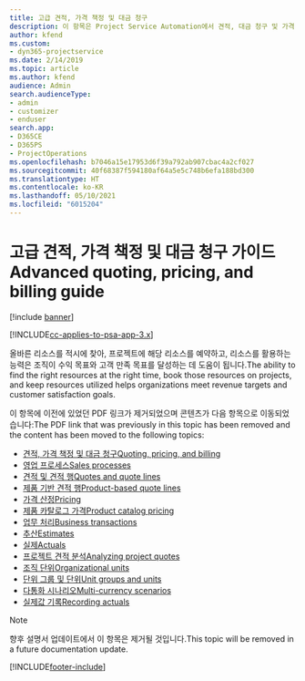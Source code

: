 ```yaml
---
title: 고급 견적, 가격 책정 및 대금 청구
description: 이 항목은 Project Service Automation에서 견적, 대금 청구 및 가격 책정에 대한 정보를 제공합니다.
author: kfend
ms.custom:
- dyn365-projectservice
ms.date: 2/14/2019
ms.topic: article
ms.author: kfend
audience: Admin
search.audienceType:
- admin
- customizer
- enduser
search.app:
- D365CE
- D365PS
- ProjectOperations
ms.openlocfilehash: b7046a15e17953d6f39a792ab907cbac4a2cf027
ms.sourcegitcommit: 40f68387f594180af64a5e5c748b6efa188bd300
ms.translationtype: HT
ms.contentlocale: ko-KR
ms.lasthandoff: 05/10/2021
ms.locfileid: "6015204"
---
```

# <a name="advanced-quoting-pricing-and-billing-guide"></a><span data-ttu-id="62e29-103">고급 견적, 가격 책정 및 대금 청구 가이드</span><span class="sxs-lookup"><span data-stu-id="62e29-103">Advanced quoting, pricing, and billing guide</span></span>

[!include [banner](../../includes/psa-now-project-operations.md)]

[!INCLUDE[cc-applies-to-psa-app-3.x](../../includes/cc-applies-to-psa-app-3x.md)]

<span data-ttu-id="62e29-104">올바른 리소스를 적시에 찾아, 프로젝트에 해당 리소스를 예약하고, 리소스를 활용하는 능력은 조직이 수익 목표와 고객 만족 목표를 달성하는 데 도움이 됩니다.</span><span class="sxs-lookup"><span data-stu-id="62e29-104">The ability to find the right resources at the right time, book those resources on projects, and keep resources utilized helps organizations meet revenue targets and customer satisfaction goals.</span></span> 

<span data-ttu-id="62e29-105">이 항목에 이전에 있었던 PDF 링크가 제거되었으며 콘텐츠가 다음 항목으로 이동되었습니다:</span><span class="sxs-lookup"><span data-stu-id="62e29-105">The PDF link that was previously in this topic has been removed and the content has been moved to the following topics:</span></span>

- [<span data-ttu-id="62e29-106">견적, 가격 책정 및 대금 청구</span><span class="sxs-lookup"><span data-stu-id="62e29-106">Quoting, pricing, and billing</span></span>](../quote-bill-price.md)
- [<span data-ttu-id="62e29-107">영업 프로세스</span><span class="sxs-lookup"><span data-stu-id="62e29-107">Sales processes</span></span>](../basic-sales-process.md)
- [<span data-ttu-id="62e29-108">견적 및 견적 행</span><span class="sxs-lookup"><span data-stu-id="62e29-108">Quotes and quote lines</span></span>](../basic-quote-lines.md)
- [<span data-ttu-id="62e29-109">제품 기반 견적 행</span><span class="sxs-lookup"><span data-stu-id="62e29-109">Product-based quote lines</span></span>](../product-based-quote-lines.md)
- [<span data-ttu-id="62e29-110">가격 산정</span><span class="sxs-lookup"><span data-stu-id="62e29-110">Pricing</span></span>](../basic-pricing.md)
- [<span data-ttu-id="62e29-111">제품 카탈로그 가격</span><span class="sxs-lookup"><span data-stu-id="62e29-111">Product catalog pricing</span></span>](../product-catalog-pricing.md)
- [<span data-ttu-id="62e29-112">업무 처리</span><span class="sxs-lookup"><span data-stu-id="62e29-112">Business transactions</span></span>](../basic-business-transactions.md)
- [<span data-ttu-id="62e29-113">추산</span><span class="sxs-lookup"><span data-stu-id="62e29-113">Estimates</span></span>](../estimates.md)
- [<span data-ttu-id="62e29-114">실제</span><span class="sxs-lookup"><span data-stu-id="62e29-114">Actuals</span></span>](../actuals.md)
- [<span data-ttu-id="62e29-115">프로젝트 견적 분석</span><span class="sxs-lookup"><span data-stu-id="62e29-115">Analyzing project quotes</span></span>](../basic-analyzing-quotes.md)
- [<span data-ttu-id="62e29-116">조직 단위</span><span class="sxs-lookup"><span data-stu-id="62e29-116">Organizational units</span></span>](../advanced-organizational.md)
- [<span data-ttu-id="62e29-117">단위 그룹 및 단위</span><span class="sxs-lookup"><span data-stu-id="62e29-117">Unit groups and units</span></span>](../advanced-units.md)
- [<span data-ttu-id="62e29-118">다통화 시나리오</span><span class="sxs-lookup"><span data-stu-id="62e29-118">Multi-currency scenarios</span></span>](../advanced-currency.md)
- [<span data-ttu-id="62e29-119">실제값 기록</span><span class="sxs-lookup"><span data-stu-id="62e29-119">Recording actuals</span></span>](../advanced-actuals.md)

> [!NOTE]
> <span data-ttu-id="62e29-120">향후 설명서 업데이트에서 이 항목은 제거될 것입니다.</span><span class="sxs-lookup"><span data-stu-id="62e29-120">This topic will be removed in a future documentation update.</span></span> 


[!INCLUDE[footer-include](../../includes/footer-banner.md)]